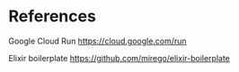 # References

Google Cloud Run
<https://cloud.google.com/run>

Elixir boilerplate
<https://github.com/mirego/elixir-boilerplate>
